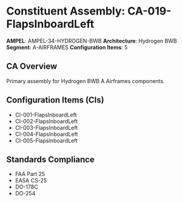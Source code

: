 # Constituent Assembly: CA-019-FlapsInboardLeft

**AMPEL**: AMPEL-34-HYDROGEN-BWB
**Architecture**: Hydrogen BWB
**Segment**: A-AIRFRAMES
**Configuration Items**: 5

## CA Overview
Primary assembly for Hydrogen BWB A Airframes components.

## Configuration Items (CIs)
- CI-001-FlapsInboardLeft
- CI-002-FlapsInboardLeft
- CI-003-FlapsInboardLeft
- CI-004-FlapsInboardLeft
- CI-005-FlapsInboardLeft

## Standards Compliance
- FAA Part 25
- EASA CS-25
- DO-178C
- DO-254
